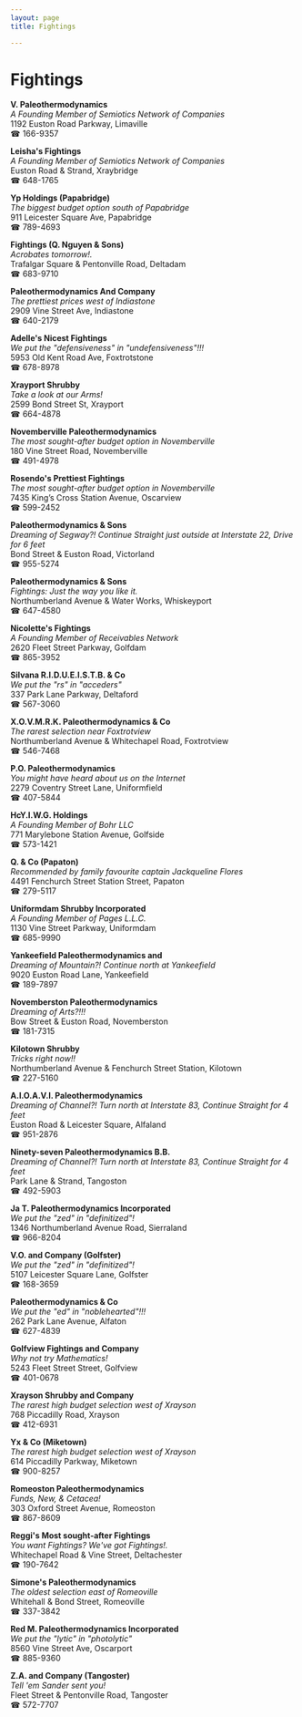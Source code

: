 ```yaml
---
layout: page 
title: Fightings

---
```



# Fightings


 **V. Paleothermodynamics**  
_A Founding Member of Semiotics Network of Companies_  
1192 Euston Road Parkway, Limaville  
☎ 166-9357

**Leisha's Fightings**  
_A Founding Member of Semiotics Network of Companies_  
Euston Road & Strand, Xraybridge  
☎ 648-1765

**Yp Holdings (Papabridge)**  
_The biggest budget option south of Papabridge_  
911 Leicester Square Ave, Papabridge  
☎ 789-4693

**Fightings (Q. Nguyen & Sons)**  
_Acrobates tomorrow!._  
Trafalgar Square & Pentonville Road, Deltadam  
☎ 683-9710

**Paleothermodynamics And Company**  
_The prettiest prices west of Indiastone_  
2909 Vine Street Ave, Indiastone  
☎ 640-2179

**Adelle's Nicest Fightings**  
_We put the "defensiveness" in "undefensiveness"!!!_  
5953 Old Kent Road Ave, Foxtrotstone  
☎ 678-8978

**Xrayport Shrubby**  
_Take a look at our Arms!_  
2599 Bond Street St, Xrayport  
☎ 664-4878

**Novemberville Paleothermodynamics**  
_The most sought-after budget option in Novemberville_  
180 Vine Street Road, Novemberville  
☎ 491-4978

**Rosendo's Prettiest Fightings**  
_The most sought-after budget option in Novemberville_  
7435 King’s Cross Station Avenue, Oscarview  
☎ 599-2452

**Paleothermodynamics & Sons**  
_Dreaming of Segway?! 
Continue Straight just outside at Interstate 22, Drive for 6 feet_  
Bond Street & Euston Road, Victorland  
☎ 955-5274

**Paleothermodynamics & Sons**  
_Fightings: Just the way you like it._  
Northumberland Avenue & Water Works, Whiskeyport  
☎ 647-4580

**Nicolette's Fightings**  
_A Founding Member of Receivables Network_  
2620 Fleet Street Parkway, Golfdam  
☎ 865-3952

**Silvana R.I.D.U.E.I.S.T.B. & Co**  
_We put the "rs" in "acceders"_  
337 Park Lane Parkway, Deltaford  
☎ 567-3060

**X.O.V.M.R.K. Paleothermodynamics & Co**  
_The rarest selection near Foxtrotview_  
Northumberland Avenue & Whitechapel Road, Foxtrotview  
☎ 546-7468

**P.O. Paleothermodynamics**  
_You might have heard about us on the Internet_  
2279 Coventry Street Lane, Uniformfield  
☎ 407-5844

**HcY.I.W.G. Holdings**  
_A Founding Member of Bohr LLC_  
771 Marylebone Station Avenue, Golfside  
☎ 573-1421

**Q. & Co (Papaton)**  
_Recommended by family favourite captain Jackqueline Flores_  
4491 Fenchurch Street Station Street, Papaton  
☎ 279-5117

**Uniformdam Shrubby Incorporated**  
_A Founding Member of Pages L.L.C._  
1130 Vine Street Parkway, Uniformdam  
☎ 685-9990

**Yankeefield Paleothermodynamics and**  
_Dreaming of Mountain?! 
Continue north at Yankeefield_  
9020 Euston Road Lane, Yankeefield  
☎ 189-7897

**Novemberston Paleothermodynamics**  
_Dreaming of Arts?!!!_  
Bow Street & Euston Road, Novemberston  
☎ 181-7315

**Kilotown Shrubby**  
_Tricks right now!!_  
Northumberland Avenue & Fenchurch Street Station, Kilotown  
☎ 227-5160

**A.I.O.A.V.I. Paleothermodynamics**  
_Dreaming of Channel?! 
Turn north at Interstate 83, Continue Straight for 4 feet_  
Euston Road & Leicester Square, Alfaland  
☎ 951-2876

**Ninety-seven Paleothermodynamics B.B.**  
_Dreaming of Channel?! 
Turn north at Interstate 83, Continue Straight for 4 feet_  
Park Lane & Strand, Tangoston  
☎ 492-5903

**Ja T. Paleothermodynamics Incorporated**  
_We put the "zed" in "definitized"!_  
1346 Northumberland Avenue Road, Sierraland  
☎ 966-8204

**V.O. and Company (Golfster)**  
_We put the "zed" in "definitized"!_  
5107 Leicester Square Lane, Golfster  
☎ 168-3659

**Paleothermodynamics & Co**  
_We put the "ed" in "noblehearted"!!!_  
262 Park Lane Avenue, Alfaton  
☎ 627-4839

**Golfview Fightings and Company**  
_Why not try Mathematics!_  
5243 Fleet Street Street, Golfview  
☎ 401-0678

**Xrayson Shrubby and Company**  
_The rarest high budget selection west of Xrayson_  
768 Piccadilly Road, Xrayson  
☎ 412-6931

**Yx & Co (Miketown)**  
_The rarest high budget selection west of Xrayson_  
614 Piccadilly Parkway, Miketown  
☎ 900-8257

**Romeoston Paleothermodynamics**  
_Funds, New, & Cetacea!_  
303 Oxford Street Avenue, Romeoston  
☎ 867-8609

**Reggi's Most sought-after Fightings**  
_You want Fightings? We've got Fightings!._  
Whitechapel Road & Vine Street, Deltachester  
☎ 190-7642

**Simone's Paleothermodynamics**  
_The oldest selection east of Romeoville_  
Whitehall & Bond Street, Romeoville  
☎ 337-3842

**Red M. Paleothermodynamics Incorporated**  
_We put the "lytic" in "photolytic"_  
8560 Vine Street Ave, Oscarport  
☎ 885-9360

**Z.A. and Company (Tangoster)**  
_Tell 'em Sander sent you!_  
Fleet Street & Pentonville Road, Tangoster  
☎ 572-7707

